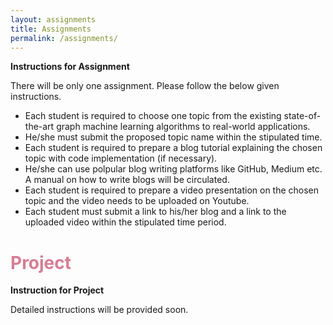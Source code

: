 ```yaml
---
layout: assignments
title: Assignments
permalink: /assignments/
---
```

**Instructions for Assignment**

There will be only one assignment. Please follow the below given instructions.
- Each student is required to choose one topic from the existing state-of-the-art graph machine learning algorithms to real-world applications. 
- He/she must submit the proposed topic name within the stipulated time.
- Each student is required to prepare a blog tutorial explaining the  chosen topic with code implementation (if necessary). 
- He/she can use polpular blog writing platforms like GitHub, Medium etc. A manual on how to write blogs will be circulated.
- Each student is required to prepare a video presentation on the chosen topic and the video needs to be uploaded on Youtube.
- Each student must submit a link to his/her blog and a link to the uploaded video within the stipulated time period.

<h1 style="color: #da7b93;"><b>Project</b></h1>

**Instruction for Project**

Detailed instructions will be provided soon.